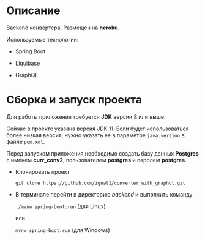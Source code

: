 # Описание

Backend конвертера. Размещен на **heroku**.

Используемые технологии:

- Spring Boot

- Liquibase

- GraphQL

# Сборка и запуск проекта

Для работы приложения требуется **JDK** версии 8 или выше.

Сейчас в проекте указана версия JDK 11. Если будет использоваться более низкая версия, нужно указать ее в параметре `java.version` в файле `pom.xml`.

Перед запуском приложения необходимо создать базу данных **Postgres** с именем **curr_conv2**, пользователем **postgres** и паролем **postgres**.

- Клонировать проект

  `git clone https://github.com/ignal1/converter_with_graphql.git`

- В терминале перейти в директорию *backend* и выполнить команду

  `./mvnw spring-boot:run` (для Linux)
  
  или
  
  `mvnw spring-boot:run` (для Windows)